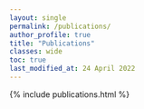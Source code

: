 ```yaml
---
layout: single
permalink: /publications/
author_profile: true
title: "Publications"
classes: wide
toc: true
last_modified_at: 24 April 2022
---
```


{% include publications.html %}


